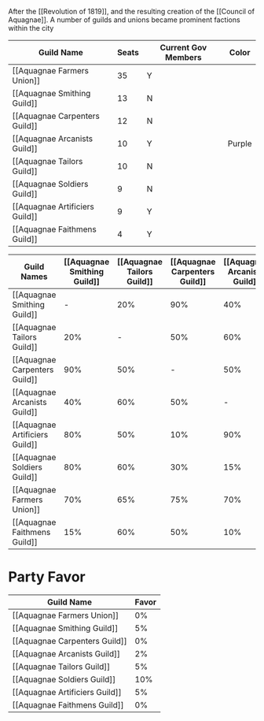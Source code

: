 After the [[Revolution of 1819]], and the resulting creation of the [[Council of Aquagnae]]. A number of guilds and unions became prominent factions within the city

| Guild Name                     | Seats | Current Gov Members | Color  |
| ------------------------------ | ----- | ------------------- | ------ |
| [[Aquagnae Farmers Union]]     | 35    | Y                   |        |
| [[Aquagnae Smithing Guild]]    | 13    | N                   |        |
| [[Aquagnae Carpenters Guild]]  | 12    | N                   |        |
| [[Aquagnae Arcanists Guild]]   | 10    | Y                   | Purple | 
| [[Aquagnae Tailors Guild]]     | 10    | N                   |        |
| [[Aquagnae Soldiers Guild]]    | 9     | N                   |        |
| [[Aquagnae Artificiers Guild]] | 9     | Y                   |        |
| [[Aquagnae Faithmens Guild]]   | 4     | Y                   |        |



| Guild Names                    | [[Aquagnae Smithing Guild]] | [[Aquagnae Tailors Guild]] | [[Aquagnae Carpenters Guild]] | [[Aquagnae Arcanists Guild]] | [[Aquagnae Artificiers Guild]] | [[Aquagnae Soldiers Guild]] | [[Aquagnae Farmers Union]] | [[Aquagnae Faithmens Guild]] |
| ------------------------------ | --------------------------- | -------------------------- | ----------------------------- | ---------------------------- | ------------------------------ | --------------------------- | -------------------------- | ---------------------------- |
| [[Aquagnae Smithing Guild]]    | -                           | 20%                        | 90%                           | 40%                          | 80%                            | 80%                         | 60%                        | 15%                          |
| [[Aquagnae Tailors Guild]]     | 20%                         | -                          | 50%                           | 60%                          | 50%                            | 60%                         | 65%                        | 60%                          |
| [[Aquagnae Carpenters Guild]]  | 90%                         | 50%                        | -                             | 50%                          | 10%                            | 30%                         | 75%                        | 50%                          |
| [[Aquagnae Arcanists Guild]]   | 40%                         | 60%                        | 50%                           | -                            | 90%                            | 15%                         | 70%                        | 10%                          |
| [[Aquagnae Artificiers Guild]] | 80%                         | 50%                        | 10%                           | 90%                          | -                              | 40%                         | 80%                        | 10%                          |
| [[Aquagnae Soldiers Guild]]    | 80%                         | 60%                        | 30%                           | 15%                          | 40%                            | -                           | 10%                        | 0%                           |
| [[Aquagnae Farmers Union]]     | 70%                         | 65%                        | 75%                           | 70%                          | 80%                            | 10%                         | -                          | 80%                          |
| [[Aquagnae Faithmens Guild]]   | 15%                         | 60%                        | 50%                           | 10%                          | 10%                            | 0%                          | 80%                        | -                            |


# Party Favor
| Guild Name                     | Favor |
| ------------------------------ | ----- |
| [[Aquagnae Farmers Union]]     | 0%    |
| [[Aquagnae Smithing Guild]]    | 5%    |
| [[Aquagnae Carpenters Guild]]  | 0%    |
| [[Aquagnae Arcanists Guild]]   | 2%    |
| [[Aquagnae Tailors Guild]]     | 5%    |
| [[Aquagnae Soldiers Guild]]    | 10%   | 
| [[Aquagnae Artificiers Guild]] | 5%    |
| [[Aquagnae Faithmens Guild]]   | 0%    |
